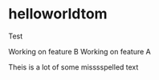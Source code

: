 # helloworldtom

Test

Working on feature B
Working on feature A


Theis is a lot of some misssspelled text